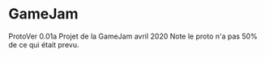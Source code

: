 # GameJam
ProtoVer 0.01a 
Projet de la GameJam avril 2020
Note le proto n'a pas 50% de ce qui était prevu.
